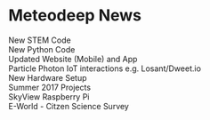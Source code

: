 # Meteodeep News

New STEM Code
<br>New Python Code
<br>Updated Website (Mobile) and App
<br>Particle Photon IoT interactions e.g. Losant/Dweet.io
<br>New Hardware Setup
<br>Summer 2017 Projects
<br>SkyView Raspberry Pi
<br>E-World - Citzen Science Survey
